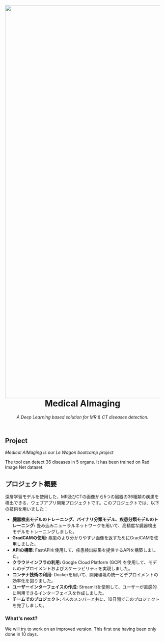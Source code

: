<header>

<!--
  <<< Author notes: Course header >>>
  Include a 1280×640 image, course title in sentence case, and a concise description in emphasis.
  In your repository settings: enable template repository, add your 1280×640 social image, auto delete head branches.
  Add your open source license, GitHub uses MIT license.
-->

<img src="https://raw.githubusercontent.com/rkassila/Medical_AImaging/master/aimaging/interface/images/title_image.png" alt="Medical AImaging" width="1280" align="right">

# Medical AImaging

_A Deep Learning based solution for MR & CT diseases detection._

</header>

## Project

*Medical AIMaging is our Le Wagon bootcamp project*

The tool can detect 36 diseases in 5 organs. It has been trained on Rad Image Net dataset.

## プロジェクト概要

深層学習モデルを使用した、MR及びCTの画像から5つの臓器の36種類の疾患を検出できる、ウェブアプリ開発プロジェクトです。このプロジェクトでは、以下の技術を用いました：

* **臓器検出モデルのトレーニング、バイナリ分類モデル、疾患分類モデルのトレーニング:** 畳み込みニューラルネットワークを用いて、高精度な臓器検出モデルをトレーニングしました。
* **GradCAMの使用:** 疾患のより分かりやすい画像を返すためにGradCAMを使用しました。
* **APIの構築:** FastAPIを使用して、疾患検出結果を提供するAPIを構築しました。
* **クラウドインフラの利用:** Google Cloud Platform (GCP) を使用して、モデルのデプロイメントおよびスケーラビリティを実現しました。
* **コンテナ技術の利用:** Dockerを用いて、開発環境の統一とデプロイメントの効率化を図りました。
* **ユーザーインターフェイスの作成:** Streamlitを使用して、ユーザーが直感的に利用できるインターフェイスを作成しました。
* **チームでのプロジェクト:** 4人のメンバーと共に、10日間でこのプロジェクトを完了しました。


### What's next?

We will try to work on an improved version. This first one having been only done in 10 days.


<footer>
</footer>
